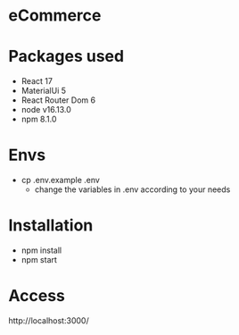 # eCommerce

# Packages used
- React 17
- MaterialUi 5
- React Router Dom 6
- node v16.13.0
- npm 8.1.0

# Envs
- cp .env.example .env
  - change the variables in .env according to your needs

# Installation    
- npm install
- npm start

# Access
http://localhost:3000/